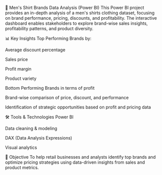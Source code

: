 👔 Men's Shirt Brands Data Analysis (Power BI)
This Power BI project provides an in-depth analysis of a men's shirts clothing dataset, focusing on brand performance, pricing, discounts, and profitability. The interactive dashboard enables stakeholders to explore brand-wise sales insights, profitability patterns, and product diversity.

📊 Key Insights
Top Performing Brands by:

Average discount percentage

Sales price

Profit margin

Product variety

Bottom Performing Brands in terms of profit

Brand-wise comparison of price, discount, and performance

Identification of strategic opportunities based on profit and pricing data

🛠 Tools & Technologies
Power BI

Data cleaning & modeling

DAX (Data Analysis Expressions)

Visual analytics

🎯 Objective
To help retail businesses and analysts identify top brands and optimize pricing strategies using data-driven insights from sales and product metrics.
